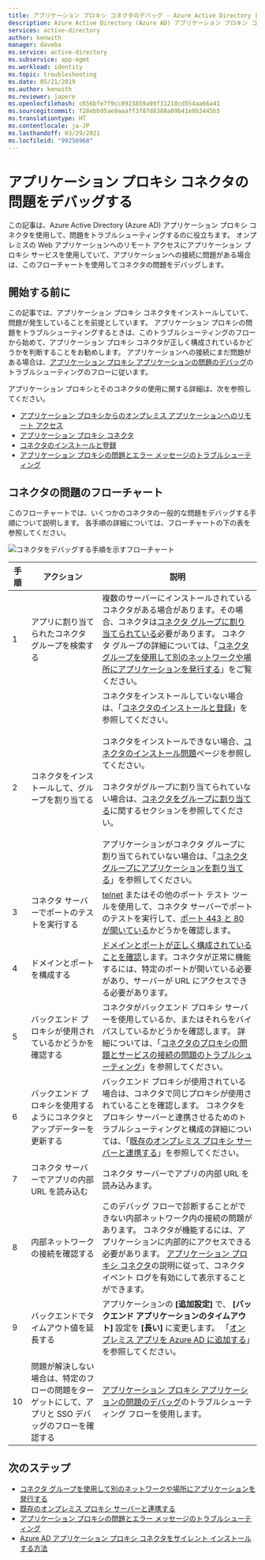 ```yaml
---
title: アプリケーション プロキシ コネクタのデバッグ - Azure Active Directory | Microsoft Docs
description: Azure Active Directory (Azure AD) アプリケーション プロキシ コネクタを使用して、問題をデバッグします。
services: active-directory
author: kenwith
manager: daveba
ms.service: active-directory
ms.subservice: app-mgmt
ms.workload: identity
ms.topic: troubleshooting
ms.date: 05/21/2019
ms.author: kenwith
ms.reviewer: japere
ms.openlocfilehash: c656bfe7f9cc8923859a99f31210cd554aa66a41
ms.sourcegitcommit: f28ebb95ae9aaaff3f87d8388a09b41e0b3445b5
ms.translationtype: HT
ms.contentlocale: ja-JP
ms.lasthandoff: 03/29/2021
ms.locfileid: "99256968"
---
```

# <a name="debug-application-proxy-connector-issues"></a>アプリケーション プロキシ コネクタの問題をデバッグする 

この記事は、Azure Active Directory (Azure AD) アプリケーション プロキシ コネクタを使用して、問題をトラブルシューティングするのに役立ちます。 オンプレミスの Web アプリケーションへのリモート アクセスにアプリケーション プロキシ サービスを使用していて、アプリケーションへの接続に問題がある場合は、このフローチャートを使用してコネクタの問題をデバッグします。 

## <a name="before-you-begin"></a>開始する前に

この記事では、アプリケーション プロキシ コネクタをインストールしていて、問題が発生していることを前提としています。 アプリケーション プロキシの問題をトラブルシューティングするときは、このトラブルシューティングのフローから始めて、アプリケーション プロキシ コネクタが正しく構成されているかどうかを判断することをお勧めします。 アプリケーションへの接続にまだ問題がある場合は、[アプリケーション プロキシ アプリケーションの問題のデバッグ](application-proxy-debug-apps.md)のトラブルシューティングのフローに従います。  


アプリケーション プロキシとそのコネクタの使用に関する詳細は、次を参照してください。

- [アプリケーション プロキシからのオンプレミス アプリケーションへのリモート アクセス](application-proxy.md)
- [アプリケーション プロキシ コネクタ](application-proxy-connectors.md)
- [コネクタのインストールと登録](application-proxy-add-on-premises-application.md)
- [アプリケーション プロキシの問題とエラー メッセージのトラブルシューティング](application-proxy-troubleshoot.md)

## <a name="flowchart-for-connector-issues"></a>コネクタの問題のフローチャート

このフローチャートでは、いくつかのコネクタの一般的な問題をデバッグする手順について説明します。 各手順の詳細については、フローチャートの下の表を参照してください。

![コネクタをデバッグする手順を示すフローチャート](media/application-proxy-debug-connectors/application-proxy-connector-debugging-flowchart.png)

| 手順 | アクション | 説明 |
|---------|---------|---------|
|1 | アプリに割り当てられたコネクタ グループを検索する | 複数のサーバーにインストールされているコネクタがある場合があります。その場合、コネクタは[コネクタ グループに割り当てられている](application-proxy-connector-groups.md#assign-applications-to-your-connector-groups)必要があります。 コネクタ グループの詳細については、「[コネクタ グループを使用して別のネットワークや場所にアプリケーションを発行する](application-proxy-connector-groups.md)」をご覧ください。 |
|2 | コネクタをインストールして、グループを割り当てる | コネクタをインストールしていない場合は、「[コネクタのインストールと登録](application-proxy-add-on-premises-application.md#install-and-register-a-connector)」を参照してください。<br></br> コネクタをインストールできない場合、[コネクタのインストール問題](application-proxy-connector-installation-problem.md)ページを参照してください。<br></br> コネクタがグループに割り当てられていない場合は、[コネクタをグループに割り当てる](application-proxy-connector-groups.md#create-connector-groups)に関するセクションを参照してください。<br></br>アプリケーションがコネクタ グループに割り当てられていない場合は、「[コネクタ グループにアプリケーションを割り当てる](application-proxy-connector-groups.md#assign-applications-to-your-connector-groups)」を参照してください。|
|3 | コネクタ サーバーでポートのテストを実行する | [telnet](/windows-server/administration/windows-commands/telnet) またはその他のポート テスト ツールを使用して、コネクタ サーバーでポートのテストを実行して、[ポート 443 と 80 が開いている](application-proxy-add-on-premises-application.md#open-ports)かどうかを確認します。|
|4 | ドメインとポートを構成する | [ドメインとポートが正しく構成されていることを確認](application-proxy-add-on-premises-application.md#prepare-your-on-premises-environment)します。コネクタが正常に機能するには、特定のポートが開いている必要があり、サーバーが URL にアクセスできる必要があります。 |
|5 | バックエンド プロキシが使用されているかどうかを確認する | コネクタがバックエンド プロキシ サーバーを使用しているか、またはそれらをバイパスしているかどうかを確認します。 詳細については、「[コネクタのプロキシの問題とサービスの接続の問題のトラブルシューティング](application-proxy-configure-connectors-with-proxy-servers.md#troubleshoot-connector-proxy-problems-and-service-connectivity-issues)」を参照してください。 |
|6 | バックエンド プロキシを使用するようにコネクタとアップデーターを更新する | バックエンド プロキシが使用されている場合は、コネクタで同じプロキシが使用されていることを確認します。 コネクタをプロキシ サーバーと連携させるためのトラブルシューティングと構成の詳細については、「[既存のオンプレミス プロキシ サーバーと連携する](application-proxy-configure-connectors-with-proxy-servers.md)」を参照してください。 |
|7 | コネクタ サーバーでアプリの内部 URL を読み込む | コネクタ サーバーでアプリの内部 URL を読み込みます。 |
|8 | 内部ネットワークの接続を確認する | このデバッグ フローで診断することができない内部ネットワーク内の接続の問題があります。 コネクタが機能するには、アプリケーションに内部的にアクセスできる必要があります。 [アプリケーション プロキシ コネクタ](application-proxy-connectors.md#under-the-hood)の説明に従って、コネクタ イベント ログを有効にして表示することができます。 |
|9 | バックエンドでタイムアウト値を延長する | アプリケーションの **[追加設定]** で、 **[バックエンド アプリケーションのタイムアウト]** 設定を **[長い]** に変更します。 「[オンプレミス アプリを Azure AD に追加する](application-proxy-add-on-premises-application.md#add-an-on-premises-app-to-azure-ad)」を参照してください。 |
|10 | 問題が解決しない場合は、特定のフローの問題をターゲットにして、アプリと SSO デバッグのフローを確認する | [アプリケーション プロキシ アプリケーションの問題のデバッグ](application-proxy-debug-apps.md)のトラブルシューティング フローを使用します。 |

## <a name="next-steps"></a>次のステップ


* [コネクタ グループを使用して別のネットワークや場所にアプリケーションを発行する](application-proxy-connector-groups.md)
* [既存のオンプレミス プロキシ サーバーと連携する](application-proxy-configure-connectors-with-proxy-servers.md)
* [アプリケーション プロキシの問題とエラー メッセージのトラブルシューティング](application-proxy-troubleshoot.md)
* [Azure AD アプリケーション プロキシ コネクタをサイレント インストールする方法](application-proxy-register-connector-powershell.md)